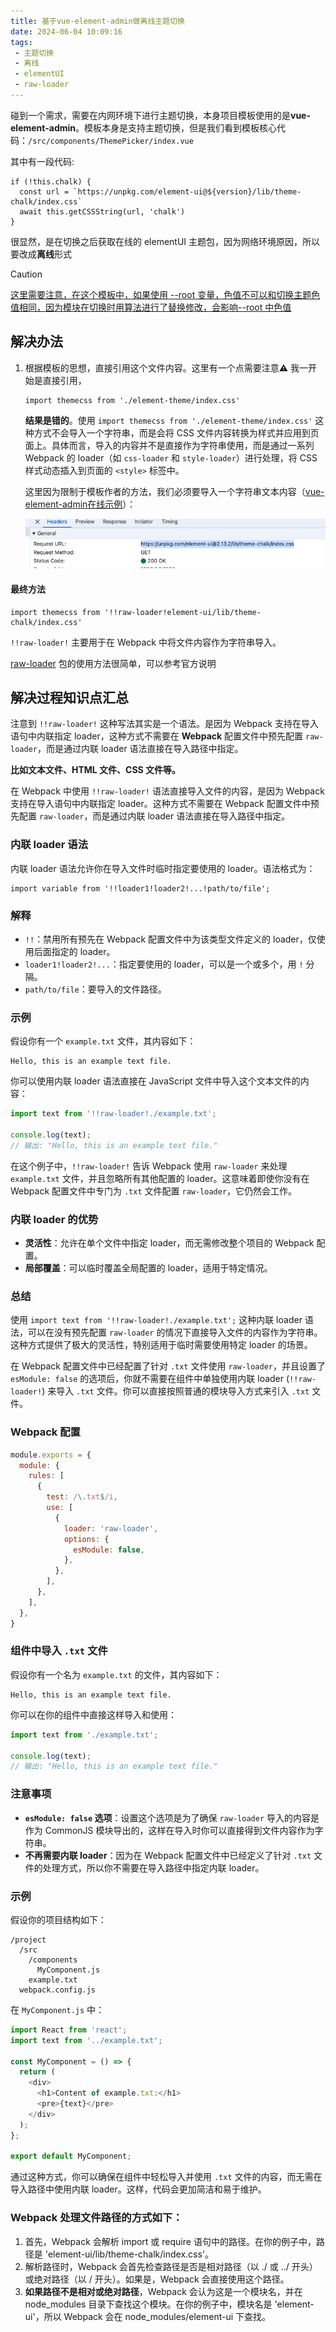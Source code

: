 ```yaml
---
title: 基于vue-element-admin做离线主题切换
date: 2024-06-04 10:09:16
tags:
 - 主题切换
 - 离线
 - elementUI
 - raw-loader
---
```


碰到一个需求，需要在内网环境下进行主题切换，本身项目模板使用的是**vue-element-admin**。模板本身是支持主题切换，但是我们看到模板核心代码：`/src/components/ThemePicker/index.vue` 

其中有一段代码:

```vue
if (!this.chalk) {
  const url = `https://unpkg.com/element-ui@${version}/lib/theme-chalk/index.css`
  await this.getCSSString(url, 'chalk')
}
```

很显然，是在切换之后获取在线的 elementUI 主题包，因为网络环境原因，所以要改成**离线**形式

> [!CAUTION]
>
> <u>这里需要注意，在这个模板中，如果使用 --root 变量，色值不可以和切换主题色值相同，因为模块在切换时用算法进行了替换修改，会影响--root 中色值</u>

## 解决办法

1. 根据模板的思想，直接引用这个文件内容。这里有一个点需要注意⚠️
   我一开始是直接引用，

   ```vue
   import themecss from './element-theme/index.css'
   ```

   **结果是错的**。使用 `import themecss from './element-theme/index.css'` 这种方式不会导入一个字符串，而是会将 CSS 文件内容转换为样式并应用到页面上。具体而言，导入的内容并不是直接作为字符串使用，而是通过一系列 Webpack 的 loader（如 `css-loader` 和 `style-loader`）进行处理，将 CSS 样式动态插入到页面的 `<style>` 标签中。

   这里因为限制于模板作者的方法，我们必须要导入一个字符串文本内容（[vue-element-admin在线示例](https://panjiachen.github.io/vue-element-admin/#/dashboard)）：

   ![Snipaste_2024-06-04_10-48-59](../images/Snipaste_2024-06-04_10-48-59.png)

#### **最终方法**

```vue
import themecss from '!!raw-loader!element-ui/lib/theme-chalk/index.css'
```

`!!raw-loader!` 主要用于在 Webpack 中将文件内容作为字符串导入。

[raw-loader](https://www.npmjs.com/package/raw-loader) 包的使用方法很简单，可以参考官方说明

## 解决过程知识点汇总

注意到 `!!raw-loader!` 这种写法其实是一个语法。是因为 Webpack 支持在导入语句中内联指定 loader，这种方式不需要在 **Webpack** 配置文件中预先配置 `raw-loader`，而是通过内联 loader 语法直接在导入路径中指定。

**比如文本文件、HTML 文件、CSS 文件等。**

在 Webpack 中使用 `!!raw-loader!` 语法直接导入文件的内容，是因为 Webpack 支持在导入语句中内联指定 loader。这种方式不需要在 Webpack 配置文件中预先配置 `raw-loader`，而是通过内联 loader 语法直接在导入路径中指定。

### 内联 loader 语法

内联 loader 语法允许你在导入文件时临时指定要使用的 loader。语法格式为：

```
import variable from '!!loader1!loader2!...!path/to/file';
```

### 解释

- `!!`：禁用所有预先在 Webpack 配置文件中为该类型文件定义的 loader，仅使用后面指定的 loader。
- `loader1!loader2!...`：指定要使用的 loader，可以是一个或多个，用 `!` 分隔。
- `path/to/file`：要导入的文件路径。

### 示例

假设你有一个 `example.txt` 文件，其内容如下：

```
Hello, this is an example text file.
```

你可以使用内联 loader 语法直接在 JavaScript 文件中导入这个文本文件的内容：

```javascript
import text from '!!raw-loader!./example.txt';

console.log(text);
// 输出: "Hello, this is an example text file."
```

在这个例子中，`!!raw-loader!` 告诉 Webpack 使用 `raw-loader` 来处理 `example.txt` 文件，并且忽略所有其他配置的 loader。这意味着即使你没有在 Webpack 配置文件中专门为 `.txt` 文件配置 `raw-loader`，它仍然会工作。

### 内联 loader 的优势

- **灵活性**：允许在单个文件中指定 loader，而无需修改整个项目的 Webpack 配置。
- **局部覆盖**：可以临时覆盖全局配置的 loader，适用于特定情况。

### 总结

使用 `import text from '!!raw-loader!./example.txt';` 这种内联 loader 语法，可以在没有预先配置 `raw-loader` 的情况下直接导入文件的内容作为字符串。这种方式提供了极大的灵活性，特别适用于临时需要使用特定 loader 的场景。

在 Webpack 配置文件中已经配置了针对 `.txt` 文件使用 `raw-loader`，并且设置了 `esModule: false` 的选项后，你就不需要在组件中单独使用内联 loader (`!!raw-loader!`) 来导入 `.txt` 文件。你可以直接按照普通的模块导入方式来引入 `.txt` 文件。

### Webpack 配置

```javascript
module.exports = {
  module: {
    rules: [
      {
        test: /\.txt$/i,
        use: [
          {
            loader: 'raw-loader',
            options: {
              esModule: false,
            },
          },
        ],
      },
    ],
  },
}
```

### 组件中导入 `.txt` 文件

假设你有一个名为 `example.txt` 的文件，其内容如下：

```
Hello, this is an example text file.
```

你可以在你的组件中直接这样导入和使用：

```javascript
import text from './example.txt';

console.log(text);
// 输出: "Hello, this is an example text file."
```

### 注意事项

- **`esModule: false` 选项**：设置这个选项是为了确保 `raw-loader` 导入的内容是作为 CommonJS 模块导出的，这样在导入时你可以直接得到文件内容作为字符串。
- **不再需要内联 loader**：因为在 Webpack 配置文件中已经定义了针对 `.txt` 文件的处理方式，所以你不需要在导入路径中指定内联 loader。

### 示例

假设你的项目结构如下：

```
/project
  /src
    /components
      MyComponent.js
    example.txt
  webpack.config.js
```

在 `MyComponent.js` 中：

```javascript
import React from 'react';
import text from '../example.txt';

const MyComponent = () => {
  return (
    <div>
      <h1>Content of example.txt:</h1>
      <pre>{text}</pre>
    </div>
  );
};

export default MyComponent;
```

通过这种方式，你可以确保在组件中轻松导入并使用 `.txt` 文件的内容，而无需在导入路径中使用内联 loader。这样，代码会更加简洁和易于维护。

### Webpack 处理文件路径的方式如下：

1. 首先，Webpack 会解析 import 或 require 语句中的路径。在你的例子中，路径是 'element-ui/lib/theme-chalk/index.css'。
2. 解析路径时，Webpack 会首先检查路径是否是相对路径（以 ./ 或 ../ 开头）或绝对路径（以 / 开头）。如果是，Webpack 会直接使用这个路径。
3. **如果路径不是相对或绝对路径**，Webpack 会认为这是一个模块名，并在 node_modules 目录下查找这个模块。在你的例子中，模块名是 'element-ui'，所以 Webpack 会在 node_modules/element-ui 下查找。
